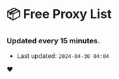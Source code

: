 # :package: Free Proxy List
### Updated every 15 minutes.

- Last updated: `2024-04-30 04:04`

:heart:
